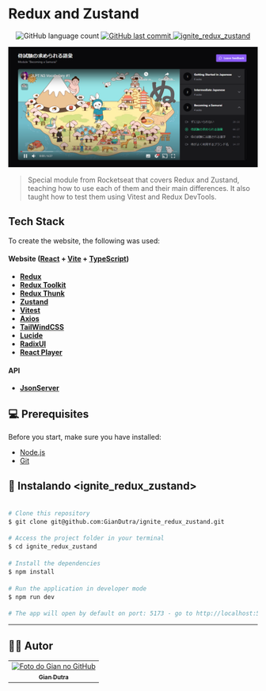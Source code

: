 # Redux and Zustand

<p align="center">
  <img alt="GitHub language count" src="https://img.shields.io/github/languages/count/GianDutra/ignite_redux_zustand?color=%2304D361">

   <a href="https://github.com/GianDutra/ignite_redux_zustand/commits/master">
    <img alt="GitHub last commit" src="https://img.shields.io/github/last-commit/GianDutra/ignite_redux_zustand">
  </a>
  
 <a href="https://ignite-redux-zustand-three.vercel.app/">
    <img alt="ignite_redux_zustand" src="https://img.shields.io/badge/redux_zustand-%237159c1?style=flat&logo=ghost">
  </a>
  
</p>
<img src="./.github/1.png" alt="ignite_redux_zustand" title="ignite_redux_zustand">

> Special module from Rocketseat that covers Redux and Zustand, teaching how to use each of them and their main differences. It also taught how to test them using Vitest and Redux DevTools.

## Tech Stack

To create the website, the following was used:

#### **Website**    ([React](https://reactjs.org/)  +  [Vite](https://vitejs.dev/)  +  [TypeScript](https://www.typescriptlang.org/))
- **[Redux](https://redux.js.org/)**
- **[Redux Toolkit](https://redux-toolkit.js.org/)**
- **[Redux Thunk](https://github.com/reduxjs/redux-thunk)**
- **[Zustand](https://zustand.surge.sh/)**
- **[Vitest](https://vitest.io/)**
- **[Axios](https://axios-http.com/)**
- **[TailWindCSS](https://tailwindcss.com/)**
- **[Lucide](https://lucide.dev/)**
- **[RadixUI](https://www.radix-ui.com/)**
- **[React Player](https://github.com/cookpete/react-player)**

#### **API**
- **[JsonServer](https://github.com/typicode/json-server)**

## 💻 Prerequisites

Before you start, make sure you have installed:

* [Node.js](https://nodejs.org/en/)
* [Git](https://git-scm.com)

## 🚀 Instalando <ignite_redux_zustand>

 
```bash

# Clone this repository
$ git clone git@github.com:GianDutra/ignite_redux_zustand.git

# Access the project folder in your terminal
$ cd ignite_redux_zustand

# Install the dependencies
$ npm install

# Run the application in developer mode
$ npm run dev

# The app will open by default on port: 5173 - go to http://localhost:5173/

```

---


## 👨‍💼 Autor

<table>
  <tr>
    <td align="center">
      <a href="#">
        <img src="https://github.com/GianDutra.png" width="100px;" alt="Foto do Gian no GitHub"/><br>
        <sub>
          <b>Gian Dutra</b>
        </sub>
      </a>
    </td>
  </tr>
</table>
